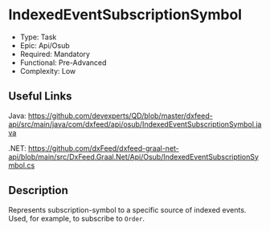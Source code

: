 ﻿# IndexedEventSubscriptionSymbol

* Type: Task
* Epic: Api/Osub
* Required: Mandatory
* Functional: Pre-Advanced
* Complexity: Low

## Useful Links

Java:
https://github.com/devexperts/QD/blob/master/dxfeed-api/src/main/java/com/dxfeed/api/osub/IndexedEventSubscriptionSymbol.java

.NET:
https://github.com/dxFeed/dxfeed-graal-net-api/blob/main/src/DxFeed.Graal.Net/Api/Osub/IndexedEventSubscriptionSymbol.cs

## Description

Represents subscription-symbol to a specific source of indexed events. Used, for example, to subscribe to `Order`.
